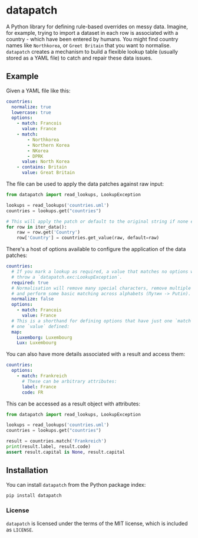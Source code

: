 # datapatch

A Python library for defining rule-based overrides on messy data. Imagine, for example,
trying to import a dataset in each row is associated with a country - which have been 
entered by humans. You might find country names like `Northkorea`, or `Greet Britain`
that you want to normalise. `datapatch` creates a mechanism to build a flexible lookup
table (usually stored as a YAML file) to catch and repair these data issues.

## Example

Given a YAML file like this:

```yaml
countries:
  normalize: true
  lowercase: true
  options:
    - match: Francois
      value: France
    - match:
        - Northkorea
        - Northern Korea
        - NKorea
        - DPRK
      value: North Korea
    - contains: Britain
      value: Great Britain
```

The file can be used to apply the data patches against raw input:

```python
from datapatch import read_lookups, LookupException

lookups = read_lookups('countries.uml')
countries = lookups.get("countries")

# This will apply the patch or default to the original string if none exists:
for row in iter_data():
    raw = row.get('Country')
    row['Country'] = countries.get_value(raw, default=raw)
```

There's a host of options available to configure the application of the data
patches:

```yaml
countries:
  # If you mark a lookup as required, a value that matches no options will
  # throw a `datapatch.exc:LookupException`.
  required: true
  # Normalisation will remove many special characters, remove multiple spaces
  # and perform some basic matching across alphabets (Путин -> Putin).
  normalize: false
  options:
    - match: Francois
      value: France
  # This is a shorthand for defining options that have just one `match` and
  # one `value` defined:
  map:
    Luxemborg: Luxembourg
    Lux: Luxembourg
```

You can also have more details associated with a result and access them:

```yaml
countries:
  options:
    - match: Frankreich
      # These can be arbitrary attributes:
      label: France
      code: FR
```

This can be accessed as a result object with attributes:

```python
from datapatch import read_lookups, LookupException

lookups = read_lookups('countries.uml')
countries = lookups.get("countries")

result = countries.match('Frankreich')
print(result.label, result.code)
assert result.capital is None, result.capital
```

## Installation

You can install `datapatch` from the Python package index:

```bash
pip install datapatch
```

### License

`datapatch` is licensed under the terms of the MIT license, which is included as
`LICENSE`.